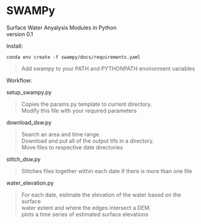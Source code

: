 # SWAMPy  
Surface Water Anyalysis Modules in Python   
version 0.1  

Install:  

    conda env create -f swampy/docs/requirements.yaml  
> Add swampy to your PATH and PYTHONPATH environment variables 

Workflow:  

setup_swampy.py  
   > Copies the params.py template to current directory.  
    Modify this file with your required parameters  

download_dsw.py  
   > Search an area and time range.   
    Download and put all of the output tifs in a directory.  
    Move files to respective date directories  

stitch_dsw.py   
   > Stitches files together within each date if there is more than one file  
    
water_elevation.py  
   > For each date, estimate the elevation of the water based on the surface   
    water extent and where the edges intersect a DEM.  
    plots a time series of estimated surface elevations  